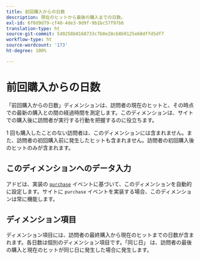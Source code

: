 ```yaml
---
title: 前回購入からの日数
description: 現在のヒットから最後の購入までの日数。
exl-id: 6f0d9d79-cf40-4de3-9d9f-9b1bc57f97b6
translation-type: ht
source-git-commit: 549258b0168733c7b0e28cb8b9125e68dffd5df7
workflow-type: ht
source-wordcount: '173'
ht-degree: 100%

---
```


# 前回購入からの日数

「前回購入からの日数」ディメンションは、訪問者の現在のヒットと、その時点での最新の購入との間の経過時間を測定します。このディメンションは、サイトでの購入後に訪問者が実行する行動を把握するのに役立ちます。

1 回も購入したことのない訪問者は、このディメンションには含まれません。また、訪問者の初回購入前に発生したヒットも含まれません。訪問者の初回購入後のヒットのみが含まれます。

## このディメンションへのデータ入力

アドビは、実装の [`purchase`](/help/implement/vars/page-vars/events/event-purchase.md) イベントに基づいて、このディメンションを自動的に設定します。サイトに `purchase` イベントを実装する場合、このディメンションは常に機能します。

## ディメンション項目

ディメンション項目には、訪問者の最終購入から現在のヒットまでの日数が含まれます。各日数は個別のディメンション項目です。「同じ日」 は、訪問者の最後の購入と現在のヒットが同じ日に発生した場合に発生します。
